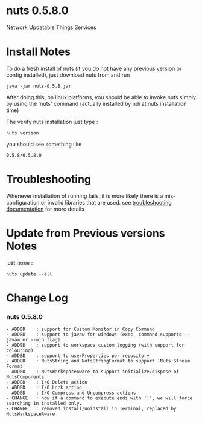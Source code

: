 # nuts 0.5.8.0
Network Updatable Things Services

# Install Notes
To do a fresh install of nuts (if you do not have any previous version or config installed), just download nuts from and run

```
java -jar nuts-0.5.8.jar
```
After doing this, on linux platforms, you should be able to invoke nuts simply by using the 'nuts' command 
(actually installed by ndi at nuts installation time)

The verify nuts installation just type :
```
nuts version
```
you should see something like
```
0.5.8/0.5.8.0
```

# Troubleshooting
Whenever installation of running fails, it is more likely there is a mis-configuration or invalid libraries that are used. 
see [troubleshooting documentation](../troubleshooting.md) for more details


# Update from Previous versions Notes
just issue :  
```
nuts update --all
```
# Change Log
### nuts 0.5.8.0
    - ADDED    : support for Custom Monitor in Copy Command
    - ADDED    : support to javaw for windows (exec  command supports --javaw or --win flag)
    - ADDED    : support to workspace custom logging (with support for colouring)
    - ADDED    : support to userProperties per repository
    - ADDED    : NutsString and NutsStringFormat to support 'Nuts Stream Format'
    - ADDED    : NutsWarkspaceAware to support initialize/dispose of NutsComponents
    - ADDED    : I/O Delete action
    - ADDED    : I/O Lock action
    - ADDED    : I/O Compress and Uncompress actions
    - CHANGE   : now if a command to execute ends with '!', we will force searching in installed only.
    - CHANGE   : removed install/uninstall in Terminal, replaced by NutsWarkspaceAware